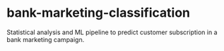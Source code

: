 # bank-marketing-classification
Statistical analysis and ML pipeline to predict customer subscription in a bank marketing campaign.
